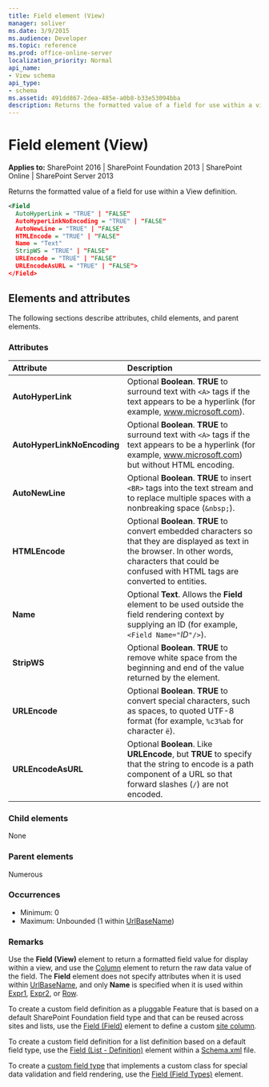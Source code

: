 ```yaml
---
title: Field element (View)
manager: soliver
ms.date: 3/9/2015
ms.audience: Developer
ms.topic: reference
ms.prod: office-online-server
localization_priority: Normal
api_name:
- View schema
api_type:
- schema
ms.assetid: 491dd867-2dea-485e-a0b8-b33e53094bba
description: Returns the formatted value of a field for use within a view definition. 
---
```


# Field element (View)

**Applies to:** SharePoint 2016 | SharePoint Foundation 2013 | SharePoint Online | SharePoint Server 2013
  
Returns the formatted value of a field for use within a View definition. 
  
```XML
<Field
  AutoHyperLink = "TRUE" | "FALSE"
  AutoHyperLinkNoEncoding = "TRUE" | "FALSE"
  AutoNewLine = "TRUE" | "FALSE"
  HTMLEncode = "TRUE" | "FALSE"
  Name = "Text"
  StripWS = "TRUE" | "FALSE"
  URLEncode = "TRUE" | "FALSE"
  URLEncodeAsURL = "TRUE" | "FALSE">
</Field>
```

## Elements and attributes

The following sections describe attributes, child elements, and parent elements.

### Attributes

|**Attribute**|**Description**|
|:-----|:-----|
|**AutoHyperLink** <br/> |Optional **Boolean**. **TRUE** to surround text with `<A>` tags if the text appears to be a hyperlink (for example, www.microsoft.com).  <br/> |
|**AutoHyperLinkNoEncoding** <br/> |Optional **Boolean**. **TRUE** to surround text with `<A>` tags if the text appears to be a hyperlink (for example, www.microsoft.com) but without HTML encoding.  <br/> |
|**AutoNewLine** <br/> |Optional **Boolean**. **TRUE** to insert `<BR>` tags into the text stream and to replace multiple spaces with a nonbreaking space (`&nbsp;`).  <br/> |
|**HTMLEncode** <br/> |Optional **Boolean**. **TRUE** to convert embedded characters so that they are displayed as text in the browser. In other words, characters that could be confused with HTML tags are converted to entities.  <br/> |
|**Name** <br/> |Optional **Text**. Allows the **Field** element to be used outside the field rendering context by supplying an ID (for example,  `<Field Name="`_ID_`"/>`).  <br/> |
|**StripWS** <br/> |Optional **Boolean**. **TRUE** to remove white space from the beginning and end of the value returned by the element.  <br/> |
|**URLEncode** <br/> |Optional **Boolean**. **TRUE** to convert special characters, such as spaces, to quoted UTF-8 format (for example, `%c3%ab` for character `ë`).  <br/> |
|**URLEncodeAsURL** <br/> |Optional **Boolean**. Like **URLEncode**, but **TRUE** to specify that the string to encode is a path component of a URL so that forward slashes (`/`) are not encoded.  <br/> |
   
### Child elements

None
   
### Parent elements

Numerous 
   
### Occurrences

- Minimum: 0
- Maximum: Unbounded (1 within [UrlBaseName](urlbasename-element-view.md)) 
   
### Remarks

Use the **Field (View)** element to return a formatted field value for display within a view, and use the [Column](column-element-view.md) element to return the raw data value of the field. The **Field** element does not specify attributes when it is used within [UrlBaseName](urlbasename-element-view.md), and only **Name** is specified when it is used within [Expr1](expr1-element-view.md), [Expr2](expr2-element-view.md), or [Row](row-element-site.md).
  
To create a custom field definition as a pluggable Feature that is based on a default SharePoint Foundation field type and that can be reused across sites and lists, use the [Field (Field)](field-element-field.md) element to define a custom [site column](https://msdn.microsoft.com/library/0402b3a7-3665-43df-9769-85e3aa1b2432%28Office.15%29.aspx). 

To create a custom field definition for a list definition based on a default field type, use the [Field (List - Definition)](field-element-list.md) element within a [Schema.xml](https://msdn.microsoft.com/library/c2f01064-80d8-47ee-b602-ecf4c480ac56%28Office.15%29.aspx) file. 

To create a [custom field type](https://msdn.microsoft.com/library/1345b345-226d-443a-918f-af123a3c7b13%28Office.15%29.aspx) that implements a custom class for special data validation and field rendering, use the [Field (Field Types)](field-element-field-types.md) element. 
  
<br/>
